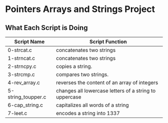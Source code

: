 # Pointers Arrays and Strings Project
## What Each Script is Doing

|Script Name       | Script Function     |
|----------------- |---------------------|
|0-strcat.c|concatenates two strings|
|1-strncat.c|concatenates two strings|
|2-strncpy.c|copies a string.|
|3-strcmp.c|compares two strings.|
|4-rev_array.c|reverses the content of an array of integers|
|5-string_toupper.c|changes all lowercase letters of a string to uppercase|
|6-cap_string.c|capitalizes all words of a string|
|7-leet.c|encodes a string into 1337|
